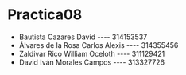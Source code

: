 # Practica08
- Bautista Cazares David ---- 314153537
- Álvares de la Rosa Carlos Alexis ---- 314355456
- Zaldivar Rico William Oceloth ---- 311129421 
- David Iván Morales Campos ---- 313327726
